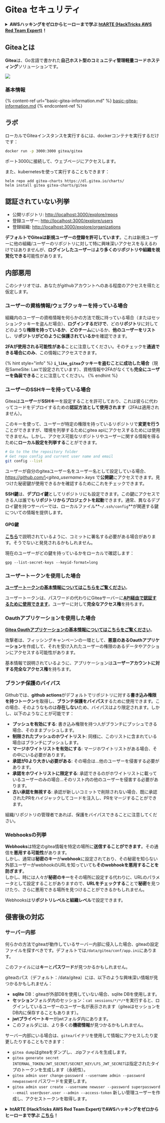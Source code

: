 # Gitea セキュリティ

<details>

<summary><strong>AWSハッキングをゼロからヒーローまで学ぶ</strong> <a href="https://training.hacktricks.xyz/courses/arte"><strong>htARTE (HackTricks AWS Red Team Expert)</strong></a><strong>！</strong></summary>

HackTricksをサポートする他の方法:

* **HackTricksにあなたの会社を広告したい**、または**HackTricksをPDFでダウンロードしたい**場合は、[**サブスクリプションプラン**](https://github.com/sponsors/carlospolop)をチェックしてください！
* [**公式PEASS & HackTricksグッズ**](https://peass.creator-spring.com)を入手する
* [**PEASSファミリー**](https://opensea.io/collection/the-peass-family)を発見し、独占的な[**NFTs**](https://opensea.io/collection/the-peass-family)のコレクションをチェックする
* 💬 [**Discordグループ**](https://discord.gg/hRep4RUj7f)に**参加する**か、[**テレグラムグループ**](https://t.me/peass)に参加する、または**Twitter** 🐦 [**@carlospolopm**](https://twitter.com/carlospolopm)を**フォローする**。
* [**HackTricks**](https://github.com/carlospolop/hacktricks)と[**HackTricks Cloud**](https://github.com/carlospolop/hacktricks-cloud)のgithubリポジトリにPRを提出して、あなたのハッキングのコツを**共有する**。

</details>

## Giteaとは

**Gitea**は、Go言語で書かれた**自己ホスト型のコミュニティ管理軽量コードホスティング**ソリューションです。

![](<../../.gitbook/assets/image (5) (1) (1) (1) (1).png>)

### 基本情報

{% content-ref url="basic-gitea-information.md" %}
[basic-gitea-information.md](basic-gitea-information.md)
{% endcontent-ref %}

## ラボ

ローカルでGiteaインスタンスを実行するには、dockerコンテナを実行するだけです：
```bash
docker run -p 3000:3000 gitea/gitea
```
ポート3000に接続して、ウェブページにアクセスします。

また、kubernetesを使って実行することもできます：
```
helm repo add gitea-charts https://dl.gitea.io/charts/
helm install gitea gitea-charts/gitea
```
## 認証されていない列挙

* 公開リポジトリ: [http://localhost:3000/explore/repos](http://localhost:3000/explore/repos)
* 登録ユーザー: [http://localhost:3000/explore/users](http://localhost:3000/explore/users)
* 登録組織: [http://localhost:3000/explore/organizations](http://localhost:3000/explore/organizations)

**デフォルトでGiteaは新規ユーザーの登録を許可しています**。これは新規ユーザーに他の組織/ユーザーのリポジトリに対して特に興味深いアクセスを与えるわけではありませんが、**ログインしたユーザー**は**より多くのリポジトリや組織を視覚化できる**可能性があります。

## 内部悪用

このシナリオでは、あなたがgithubアカウントへのある程度のアクセスを得たと仮定します。

### ユーザーの資格情報/ウェブクッキーを持っている場合

組織内のユーザーの資格情報を何らかの方法で既に持っている場合（またはセッションクッキーを盗んだ場合）、**ログインするだけで**、どの**リポジトリ**に対してどのような**権限を持っているか**、**どのチーム**にいるか、**他のユーザーをリスト**し、**リポジトリがどのように保護されているか**を確認できます。

**2FAが使用される可能性がある**ことに注意してください。そのチェックを**通過できる場合にのみ**、この情報にアクセスできます。

{% hint style="info" %}
**`i_like_gitea`クッキーを盗むことに成功した場合**（現在SameSite: Laxで設定されています）、資格情報や2FAがなくても**完全にユーザーを偽装できる**ことに注意してください。
{% endhint %}

### ユーザーのSSHキーを持っている場合

Giteaは**ユーザー**が**SSHキー**を設定することを許可しており、これは彼らに代わってコードをデプロイするための**認証方法として使用されます**（2FAは適用されません）。

このキーを使って、ユーザーが特定の権限を持っているリポジトリで**変更を行う**ことができますが、環境を列挙するためにgitea apiにアクセスするためには使用できません。しかし、アクセス可能なリポジトリやユーザーに関する情報を得るために**ローカル設定を列挙する**ことができます。
```bash
# Go to the the repository folder
# Get repo config and current user name and email
git config --list
```
ユーザーが自分のgiteaユーザー名をユーザー名として設定している場合、_https://github.com/\<gitea\_username>.keys_ で**公開鍵**にアクセスできます。見つけた秘密鍵が使用できるかを確認するためにこれをチェックできます。

**SSH鍵**は、**デプロイ鍵**としてリポジトリにも設定できます。この鍵にアクセスできる人は誰でも**リポジトリからプロジェクトを起動**できます。通常、異なるデプロイ鍵を持つサーバーでは、ローカルファイル**`~/.ssh/config`**が関連する鍵についての情報を提供します。

#### GPG鍵

[**こちら**](broken-reference/)で説明されているように、コミットに署名する必要がある場合があります。そうでないと発見されるかもしれません。

現在のユーザーがどの鍵を持っているかをローカルで確認します：
```shell
gpg --list-secret-keys --keyid-format=long
```
### ユーザートークンを使用した場合

[**ユーザートークンの基本情報についてはこちらをご覧ください**](basic-gitea-information.md#personal-access-tokens)。

ユーザートークンは、パスワードの代わりにGiteaサーバーに[**API経由で認証するために使用できます**](https://try.gitea.io/api/swagger#/)。ユーザーに対して**完全なアクセス権**を持ちます。

### Oauthアプリケーションを使用した場合

[**Gitea Oauthアプリケーションの基本情報についてはこちらをご覧ください**](./#with-oauth-application)。

攻撃者は、フィッシングキャンペーンの一環として、**悪意のあるOauthアプリケーション**を作成して、それを受け入れたユーザーの権限のあるデータやアクションにアクセスする可能性があります。

基本情報で説明されているように、アプリケーションは**ユーザーアカウントに対する完全なアクセス権**を持ちます。

### ブランチ保護のバイパス

Githubでは、**github actions**がデフォルトでリポジトリに対する**書き込み権限を持つトークン**を取得し、**ブランチ保護をバイパス**するために使用できます。この場合、そのようなものは**存在しない**ため、バイパスはより限定されます。しかし、以下のようなことが可能です：

* **プッシュを有効にする**: 書き込み権限を持つ人がブランチにプッシュできる場合、そのままプッシュします。
* **制限されたプッシュのホワイトリスト**: 同様に、このリストに含まれている場合はブランチにプッシュします。
* **マージホワイトリストを有効にする**: マージホワイトリストがある場合、その中にいる必要があります。
* **承認が0より大きい必要がある**: その場合は...他のユーザーを侵害する必要があります。
* **承認をホワイトリストに限定する**: 承認できるのがホワイトリストに載っているユーザーのみの場合...そのリスト内の他のユーザーを侵害する必要があります。
* **古い承認を無視する**: 承認が新しいコミットで削除されない場合、既に承認されたPRをハイジャックしてコードを注入し、PRをマージすることができます。

組織/リポジトリの管理者であれば、保護をバイパスできることに注意してください。

### Webhooksの列挙

**Webhooks**は特定のgitea情報を特定の場所に**送信することができます**。その通信を**悪用する可能性**があります。\
しかし、通常は**秘密のキー**が**webhook**に設定されており、その秘密を知らない外部ユーザーがwebhookのURLを知っていても**そのwebhookを悪用することを防ぎます**。\
しかし、時には人々が**秘密のキー**をその場所に設定する代わりに、URLのパラメータとして設定することがありますので、**URLをチェックする**ことで**秘密**を見つけたり、さらに悪用できる場所を見つけることができるかもしれません。

Webhooksは**リポジトリレベルと組織レベル**で設定できます。

## 侵害後の対応

### サーバー内部

何らかの方法でgiteaが動作しているサーバー内部に侵入した場合、giteaの設定ファイルを探すべきです。デフォルトでは`/data/gitea/conf/app.ini`にあります。

このファイルには**キー**と**パスワード**が見つかるかもしれません。

giteaのパス（デフォルト：/data/gitea）には、以下のような興味深い情報が見つかるかもしれません：

* **sqlite** DB：giteaが外部DBを使用していない場合、sqlite DBを使用します。
* **セッション**フォルダ内のセッション：`cat sessions/*/*/*`を実行すると、ログインしているユーザーのユーザー名が表示されます（giteaはセッションをDB内に保存することもあります）。
* **jwtプライベートキー**がjwtフォルダ内にあります。
* このフォルダには、より多くの**機密情報**が見つかるかもしれません。

サーバー内部にいる場合は、`gitea`バイナリを使用して情報にアクセスしたり変更したりすることもできます：

* `gitea dump`はgiteaをダンプし、.zipファイルを生成します。
* `gitea generate secret INTERNAL_TOKEN/JWT_SECRET/SECRET_KEY/LFS_JWT_SECRET`は指定されたタイプのトークンを生成します（永続性）。
* `gitea admin user change-password --username admin --password newpassword` パスワードを変更します。
* `gitea admin user create --username newuser --password superpassword --email user@user.user --admin --access-token` 新しい管理ユーザーを作成し、アクセストークンを取得します。

<details>

<summary><strong>htARTE (HackTricks AWS Red Team Expert)でAWSハッキングをゼロからヒーローまで学ぶ</strong> <a href="https://training.hacktricks.xyz/courses/arte"><strong>こちら</strong></a><strong>！</strong></summary>

HackTricksをサポートする他の方法：

* **HackTricksにあなたの会社を広告したい**、または**HackTricksをPDFでダウンロードしたい**場合は、[**サブスクリプションプラン**](https://github.com/sponsors/carlospolop)をチェックしてください！
* [**公式PEASS & HackTricksグッズ**](https://peass.creator-spring.com)を入手してください。
* [**The PEASS Family**](https://opensea.io/collection/the-peass-family)を発見してください。私たちの独占的な[**NFTコレクション**](https://opensea.io/collection/the-peass-family)です。
* 💬 [**Discordグループ**](https://discord.gg/hRep4RUj7f)に**参加する**か、[**telegramグループ**](https://t.me/peass)に参加するか、**Twitter** 🐦 [**@carlospolopm**](https://twitter.com/carlospolopm)で**フォロー**してください。
* **HackTricks**の[**githubリポジトリ**](https://github.com/carlospolop/hacktricks)や[**HackTricks Cloud**](https://github.com/carlospolop/hacktricks-cloud)にPRを提出して、あなたのハッキングのコツを共有してください。

</details>

